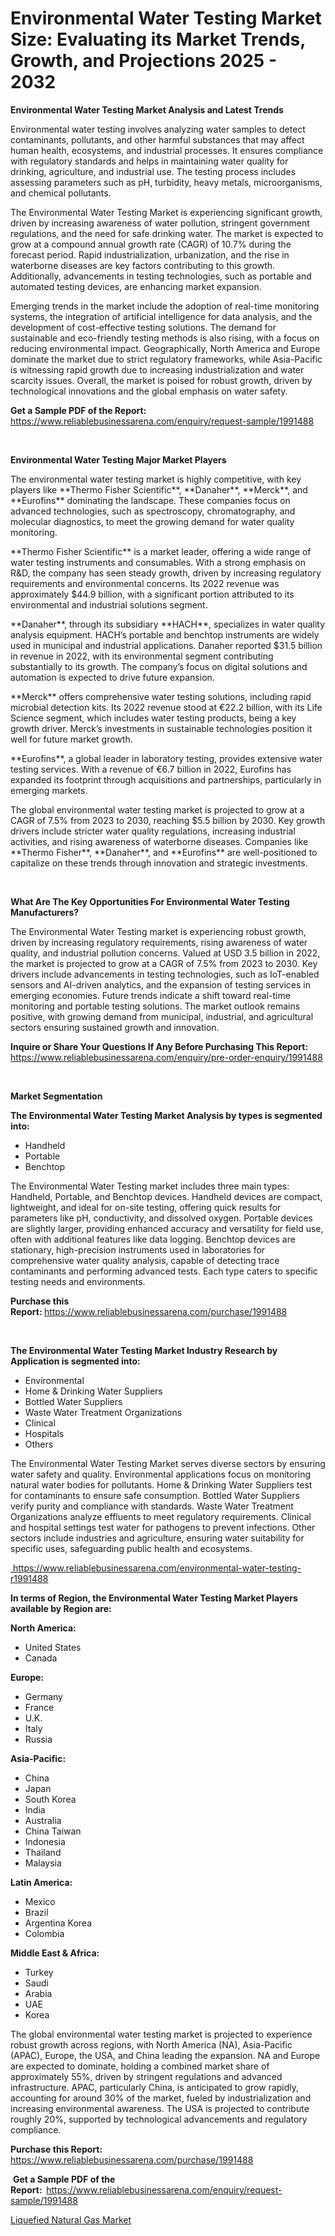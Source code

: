 <p><h1>Environmental Water Testing Market Size: Evaluating its Market Trends, Growth, and Projections 2025 - 2032</h1></p><p><strong>Environmental Water Testing Market Analysis and Latest Trends</strong></p>
<p><p>Environmental water testing involves analyzing water samples to detect contaminants, pollutants, and other harmful substances that may affect human health, ecosystems, and industrial processes. It ensures compliance with regulatory standards and helps in maintaining water quality for drinking, agriculture, and industrial use. The testing process includes assessing parameters such as pH, turbidity, heavy metals, microorganisms, and chemical pollutants.</p><p>The Environmental Water Testing Market is experiencing significant growth, driven by increasing awareness of water pollution, stringent government regulations, and the need for safe drinking water. The market is expected to grow at a compound annual growth rate (CAGR) of 10.7% during the forecast period. Rapid industrialization, urbanization, and the rise in waterborne diseases are key factors contributing to this growth. Additionally, advancements in testing technologies, such as portable and automated testing devices, are enhancing market expansion.</p><p>Emerging trends in the market include the adoption of real-time monitoring systems, the integration of artificial intelligence for data analysis, and the development of cost-effective testing solutions. The demand for sustainable and eco-friendly testing methods is also rising, with a focus on reducing environmental impact. Geographically, North America and Europe dominate the market due to strict regulatory frameworks, while Asia-Pacific is witnessing rapid growth due to increasing industrialization and water scarcity issues. Overall, the market is poised for robust growth, driven by technological innovations and the global emphasis on water safety.</p></p>
<p><strong>Get a Sample PDF of the Report:&nbsp;</strong> <a href="https://www.reliablebusinessarena.com/enquiry/request-sample/1991488?utm_campaign=2202&utm_medium=2&utm_source=Github&utm_content=ia&utm_term=25012025&utm_id=environmental-water-testing">https://www.reliablebusinessarena.com/enquiry/request-sample/1991488</a></p>
<p>&nbsp;</p>
<p><strong>Environmental Water Testing Major Market Players</strong></p>
<p><p>The environmental water testing market is highly competitive, with key players like **Thermo Fisher Scientific**, **Danaher**, **Merck**, and **Eurofins** dominating the landscape. These companies focus on advanced technologies, such as spectroscopy, chromatography, and molecular diagnostics, to meet the growing demand for water quality monitoring.</p><p>**Thermo Fisher Scientific** is a market leader, offering a wide range of water testing instruments and consumables. With a strong emphasis on R&D, the company has seen steady growth, driven by increasing regulatory requirements and environmental concerns. Its 2022 revenue was approximately $44.9 billion, with a significant portion attributed to its environmental and industrial solutions segment.</p><p>**Danaher**, through its subsidiary **HACH**, specializes in water quality analysis equipment. HACH’s portable and benchtop instruments are widely used in municipal and industrial applications. Danaher reported $31.5 billion in revenue in 2022, with its environmental segment contributing substantially to its growth. The company’s focus on digital solutions and automation is expected to drive future expansion.</p><p>**Merck** offers comprehensive water testing solutions, including rapid microbial detection kits. Its 2022 revenue stood at €22.2 billion, with its Life Science segment, which includes water testing products, being a key growth driver. Merck’s investments in sustainable technologies position it well for future market growth.</p><p>**Eurofins**, a global leader in laboratory testing, provides extensive water testing services. With a revenue of €6.7 billion in 2022, Eurofins has expanded its footprint through acquisitions and partnerships, particularly in emerging markets.</p><p>The global environmental water testing market is projected to grow at a CAGR of 7.5% from 2023 to 2030, reaching $5.5 billion by 2030. Key growth drivers include stricter water quality regulations, increasing industrial activities, and rising awareness of waterborne diseases. Companies like **Thermo Fisher**, **Danaher**, and **Eurofins** are well-positioned to capitalize on these trends through innovation and strategic investments.</p></p>
<p>&nbsp;</p>
<p><strong>What Are The Key Opportunities For Environmental Water Testing Manufacturers?</strong></p>
<p><p>The Environmental Water Testing market is experiencing robust growth, driven by increasing regulatory requirements, rising awareness of water quality, and industrial pollution concerns. Valued at USD 3.5 billion in 2022, the market is projected to grow at a CAGR of 7.5% from 2023 to 2030. Key drivers include advancements in testing technologies, such as IoT-enabled sensors and AI-driven analytics, and the expansion of testing services in emerging economies. Future trends indicate a shift toward real-time monitoring and portable testing solutions. The market outlook remains positive, with growing demand from municipal, industrial, and agricultural sectors ensuring sustained growth and innovation.</p></p>
<p><strong>Inquire or Share Your Questions If Any Before Purchasing This Report:</strong> <a href="https://www.reliablebusinessarena.com/enquiry/pre-order-enquiry/1991488?utm_campaign=2202&utm_medium=2&utm_source=Github&utm_content=ia&utm_term=25012025&utm_id=environmental-water-testing">https://www.reliablebusinessarena.com/enquiry/pre-order-enquiry/1991488</a></p>
<p>&nbsp;</p>
<p><strong>Market Segmentation</strong></p>
<p><strong>The Environmental Water Testing Market Analysis by types is segmented into:</strong></p>
<p><ul><li>Handheld</li><li>Portable</li><li>Benchtop</li></ul></p>
<p><p>The Environmental Water Testing market includes three main types: Handheld, Portable, and Benchtop devices. Handheld devices are compact, lightweight, and ideal for on-site testing, offering quick results for parameters like pH, conductivity, and dissolved oxygen. Portable devices are slightly larger, providing enhanced accuracy and versatility for field use, often with additional features like data logging. Benchtop devices are stationary, high-precision instruments used in laboratories for comprehensive water quality analysis, capable of detecting trace contaminants and performing advanced tests. Each type caters to specific testing needs and environments.</p></p>
<p><strong>Purchase this Report:&nbsp;</strong><a href="https://www.reliablebusinessarena.com/purchase/1991488?utm_campaign=2202&utm_medium=2&utm_source=Github&utm_content=ia&utm_term=25012025&utm_id=environmental-water-testing">https://www.reliablebusinessarena.com/purchase/1991488</a></p>
<p>&nbsp;</p>
<p><strong>The Environmental Water Testing Market Industry Research by Application is segmented into:</strong></p>
<p><ul><li>Environmental</li><li>Home & Drinking Water Suppliers</li><li>Bottled Water Suppliers</li><li>Waste Water Treatment Organizations</li><li>Clinical</li><li>Hospitals</li><li>Others</li></ul></p>
<p><p>The Environmental Water Testing Market serves diverse sectors by ensuring water safety and quality. Environmental applications focus on monitoring natural water bodies for pollutants. Home & Drinking Water Suppliers test for contaminants to ensure safe consumption. Bottled Water Suppliers verify purity and compliance with standards. Waste Water Treatment Organizations analyze effluents to meet regulatory requirements. Clinical and hospital settings test water for pathogens to prevent infections. Other sectors include industries and agriculture, ensuring water suitability for specific uses, safeguarding public health and ecosystems.</p></p>
<p><a href="https://www.reliablebusinessarena.com/environmental-water-testing-r1991488?utm_campaign=2202&utm_medium=2&utm_source=Github&utm_content=ia&utm_term=25012025&utm_id=environmental-water-testing">&nbsp;https://www.reliablebusinessarena.com/environmental-water-testing-r1991488</a></p>
<p><strong>In terms of Region, the Environmental Water Testing Market Players available by Region are:</strong></p>
<p>
    <p> <strong> North America: </strong>
        <ul>
            <li>United States</li>
            <li>Canada</li>
        </ul>
        </p> 
    <p> <strong> Europe: </strong>
        <ul>
            <li>Germany</li>
            <li>France</li>
            <li>U.K.</li>
            <li>Italy</li>
            <li>Russia</li>
        </ul>
        </p> 
    <p> <strong> Asia-Pacific: </strong>
        <ul>
            <li>China</li>
            <li>Japan</li>
            <li>South Korea</li>
            <li>India</li>
            <li>Australia</li>
            <li>China Taiwan</li>
            <li>Indonesia</li>
            <li>Thailand</li>
            <li>Malaysia</li>
        </ul>
        </p> 
    <p> <strong> Latin America: </strong>
        <ul>
            <li>Mexico</li>
            <li>Brazil</li>
            <li>Argentina Korea</li>
            <li>Colombia</li>
        </ul>
        </p> 
    <p> <strong> Middle East & Africa: </strong>
        <ul>
            <li>Turkey</li>
            <li>Saudi</li>
            <li>Arabia</li>
            <li>UAE</li>
            <li>Korea</li>
        </ul>
    </p>
    </p>
<p><p>The global environmental water testing market is projected to experience robust growth across regions, with North America (NA), Asia-Pacific (APAC), Europe, the USA, and China leading the expansion. NA and Europe are expected to dominate, holding a combined market share of approximately 55%, driven by stringent regulations and advanced infrastructure. APAC, particularly China, is anticipated to grow rapidly, accounting for around 30% of the market, fueled by industrialization and increasing environmental awareness. The USA is projected to contribute roughly 20%, supported by technological advancements and regulatory compliance.</p></p>
<p><strong>Purchase this Report: </strong><a href="https://www.reliablebusinessarena.com/purchase/1991488?utm_campaign=2202&utm_medium=2&utm_source=Github&utm_content=ia&utm_term=25012025&utm_id=environmental-water-testing">https://www.reliablebusinessarena.com/purchase/1991488</a></p>
<p>&nbsp;<strong>Get a Sample PDF of the Report:&nbsp;&nbsp;</strong><a href="https://www.reliablebusinessarena.com/enquiry/request-sample/1991488?utm_campaign=2202&utm_medium=2&utm_source=Github&utm_content=ia&utm_term=25012025&utm_id=environmental-water-testing">https://www.reliablebusinessarena.com/enquiry/request-sample/1991488</a></p>
<p><strong></strong></p>
<p><p><a href="https://github.com/marlanamarvn/Market-Research-Report-List-1/blob/main/liquefied-natural-gas-market.md?utm_campaign=2202&utm_medium=2&utm_source=Github&utm_content=ia&utm_term=25012025&utm_id=environmental-water-testing">Liquefied Natural Gas Market</a></p></p>